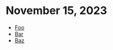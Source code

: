 # November 15, 2023

  - [Foo](https://foo.com)
  - [Bar](https://bar.com)
- [Baz](https://baz.com)
